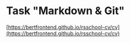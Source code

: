 # Task "Markdown &amp; Git"

[https://bertfrontend.github.io/rsschool-cv/cv](https://bertfrontend.github.io/rsschool-cv/cv)

